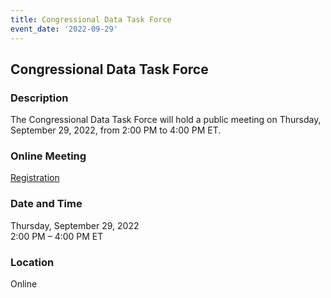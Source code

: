```yaml
---
title: Congressional Data Task Force  
event_date: '2022-09-29'
---
```


## Congressional Data Task Force  

### Description  
The Congressional Data Task Force will hold a public meeting on Thursday, September 29, 2022, from 2:00 PM to 4:00 PM ET.  

### Online Meeting  
[Registration](https://ushr.webex.com/ushr/onstage/g.php?MTID=e90a72e4ee72f2c3baa5ca120ac5af6e0)   

### Date and Time  
Thursday, September 29, 2022  
2:00 PM – 4:00 PM ET  

### Location  
Online  


 


